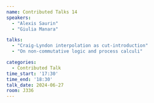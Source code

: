 ```yaml
---
name: Contributed Talks 14
speakers: 
  - "Alexis Saurin"
  - "Giulia Manara"

talks: 
  - "Craig-Lyndon interpolation as cut-introduction"
  - "On non-commutative logic and process calculi"

categories:
  - Contributed Talk
time_start: '17:30'
time_end: '18:30'
talk_date: 2024-06-27
room: J336
---
```


